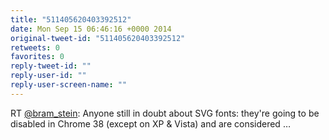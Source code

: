 ```yaml
---
title: "511405620403392512"
date: Mon Sep 15 06:46:16 +0000 2014
original-tweet-id: "511405620403392512"
retweets: 0
favorites: 0
reply-tweet-id: ""
reply-user-id: ""
reply-user-screen-name: ""
---
```

RT <a href="https://twitter.com/bram_stein">@bram_stein</a>: Anyone still in doubt about SVG fonts: they're going to be disabled in Chrome 38 (except on XP &amp; Vista) and are considered …

